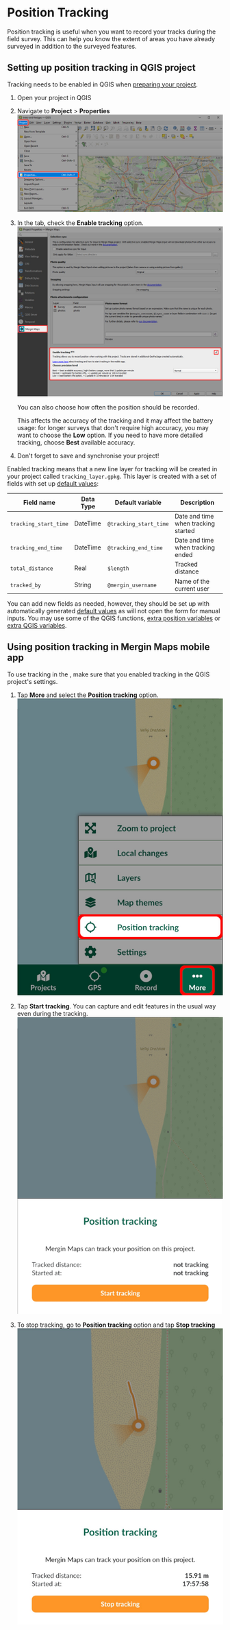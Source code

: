 # Position Tracking

Position tracking is useful when you want to record your tracks during the field survey. This can help you know the extent of areas you have already surveyed in addition to the surveyed features.

## Setting up position tracking in QGIS project
Tracking needs to be enabled in QGIS when [preparing your <MainPlatformName /> project](../../gis/features/#tracking).

1. Open your <MainPlatformName /> project in QGIS
2. Navigate to **Project** > **Properties** 
   ![QGIS Project Properties](../../gis/qgis-project-properties.jpg "QGIS Project Properties")

3. In the <MainPlatformName /> tab, check the **Enable tracking** option.
   ![Enable tracking in QGIS Mergin Maps project](../../gis/project-tracking.jpg "Enable tracking in QGIS Mergin Maps project")

   You can also choose how often the position should be recorded. 
   
   This affects the accuracy of the tracking and it may affect the battery usage: for longer surveys that don't require high accuracy, you may want to choose the **Low** option. If you need to have more detailed tracking, choose **Best** available accuracy.

4. Don't forget to save and synchronise your project!

Enabled tracking means that a new line layer for tracking will be created in your <MainPlatformName /> project called `tracking_layer.gpkg`. This layer is created with a set of fields with set up [default values](../../layer/settingup_forms_settings/#default-values):


| Field name               | Data Type      |  Default variable      | Description                          |
|--------------------------|----------------|------------------------|--------------------------------------|
| `tracking_start_time`    | DateTime       | `@tracking_start_time` | Date and time when tracking started  |
| `tracking_end_time`      | DateTime       | `@tracking_end_time`   | Date and time when tracking ended    |
| `total_distance`         | Real           | `$length`              | Tracked distance |
| `tracked_by`             | String         | `@mergin_username`     | Name of the current <MainPlatformNameLink /> user |

You can add new fields as needed, however, they should be set up with automatically generated [default values](../../layer/settingup_forms_settings/#default-values) as <MobileAppName /> will not open the form for manual inputs. You may use some of the QGIS functions, [extra position variables](../../layer/position_variables/) or [extra QGIS variables](../../layer/plugin-variables/).

## Using position tracking in Mergin Maps mobile app

To use tracking in the <MobileAppNameShort />, make sure that you enabled tracking in the QGIS project's settings. 

1. Tap **More** and select the **Position tracking** option.
   ![Mergin Maps mobile app Position tracking](./input-position-tracking.jpg "Mergin Maps mobile app Position tracking")

2. Tap **Start tracking**. You can capture and edit features in the usual way even during the tracking.
   ![Start tracking in Mergin Maps mobile app](./input-start-tracking.jpg "Start tracking in Mergin Maps mobile app")
   
3. To stop tracking, go to **Position tracking** option and tap **Stop tracking**
   ![Stop tracking in Mergin Maps mobile app](./input-stop-tracking.jpg "Stop tracking in Mergin Maps mobile app")  
